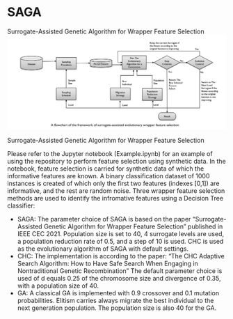 # SAGA
Surrogate-Assisted Genetic Algorithm for Wrapper Feature Selection
![alt text](https://github.com/Ghaith81/SAGA/blob/master/Flowchart.JPG)

Surrogate-Assisted Genetic Algorithm for Wrapper Feature Selection

Please refer to the Jupyter notebook (Example.ipynb) for an example of using the repository to perform feature selection using synthetic data. In the notebook, feature selection is carried for synthetic data of which the informative features are known. A binary classification dataset of 1000 instances is created of which only the first two features (indexes [0,1]) are informative, and the rest are random noise. Three wrapper feature selection methods are used to identify the infromative features using a Decision Tree classifier:

* SAGA: The parameter choice of SAGA is based on the paper “Surrogate-Assisted Genetic Algorithm for Wrapper Feature Selection” published in IEEE CEC 2021. Population size is set to 40, 4 surrogate levels are used, a population reduction rate of 0.5, and a step of 10 is used. CHC is used as the evolutionary algorithm of SAGA with default settings.
* CHC: The implementation is according to the paper: “The CHC Adaptive Search Algorithm: How to Have Safe Search When Engaging in Nontraditional Genetic Recombination” The default parameter choice is used of d equals 0.25 of the chromosome size and divergence of 0.35, with a population size of 40.
* GA: A classical GA is implemented with 0.9 crossover and 0.1 mutation probabilities. Elitism carries always migrate the best individual to the next generation population. The population size is also 40 for the GA.


